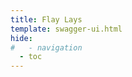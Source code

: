 ```yaml
---
title: Flay Lays
template: swagger-ui.html
hide:
#   - navigation
  - toc
---
```


<script>
  SwaggerUI({ url: "/api/flat-lays/openapi.json" });
</script>
